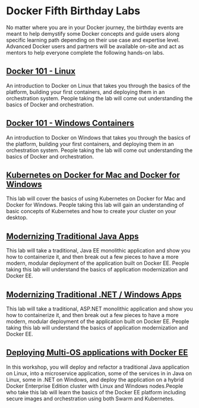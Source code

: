 # Docker Fifth Birthday Labs

No matter where you are in your Docker journey, the birthday events are meant to help demystify some Docker concepts and guide users along specific learning path depending on their use case and expertise level. Advanced Docker users and partners will be available on-site and act as mentors to help everyone complete the following hands-on labs.  

## [Docker 101 - Linux](https://training.play-with-docker.com/dev-stage1/)
An introduction to Docker on Linux that takes you through the basics of the platform, building your first containers, and deploying them in an orchestration system. People taking the lab will come out understanding the basics of Docker and orchestration.

## [Docker 101 - Windows Containers](/windows.md)
An introduction to Docker on Windows that takes you through the basics of the platform, building your first containers, and deploying them in an orchestration system. People taking the lab will come out understanding the basics of Docker and orchestration.

## [Kubernetes on Docker for Mac and Docker for Windows](/kubernetes-desktop.md) 
This lab will cover the basics of using Kubernetes on Docker for Mac and Docker for Windows. People taking this lab will gain an understanding of basic concepts of Kubernetes and how to create your cluster on your desktop.

## [Modernizing Traditional Java Apps](/mta-java.md)
This lab will take a traditional, Java EE monolithic application and show you how to containerize it, and then break out a few pieces to have a more modern, modular deployment of the application built on Docker EE. People taking this lab will understand the basics of application modernization and Docker EE.

## [Modernizing Traditional .NET / Windows Apps](mta-dotnet.md)
This lab will take a traditional, ASP.NET monolithic application and show you how to containerize it, and then break out a few pieces to have a more modern, modular deployment of the application built on Docker EE. People taking this lab will understand the basics of application modernization and Docker EE.

## [Deploying Multi-OS applications with Docker EE](https://github.com/dockersamples/ee-workshop)  
In this workshop, you will deploy and refactor a traditional Java application on Linux, into a microservice application, some of the services in in Java on Linux, some in .NET on Windows, and deploy the application on a hybrid Docker Enterprise Edition cluster with Linux and Windows nodes.People who take this lab will learn the basics of the Docker EE platform including secure images and orchestration using both Swarm and Kubernetes.
